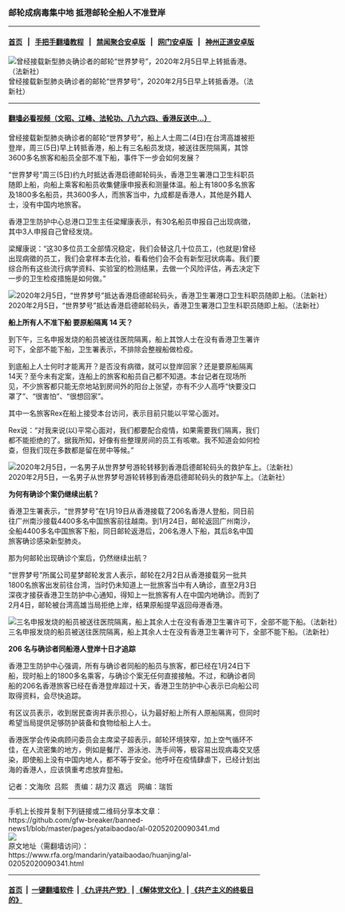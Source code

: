 ### 邮轮成病毒集中地	抵港邮轮全船人不准登岸
------------------------

#### [首页](https://github.com/gfw-breaker/banned-news1/blob/master/README.md) &nbsp;&nbsp;|&nbsp;&nbsp; [手把手翻墙教程](https://github.com/gfw-breaker/guides/wiki) &nbsp;&nbsp;|&nbsp;&nbsp; [禁闻聚合安卓版](https://github.com/gfw-breaker/bn-android) &nbsp;&nbsp;|&nbsp;&nbsp; [网门安卓版](https://github.com/oGate2/oGate) &nbsp;&nbsp;|&nbsp;&nbsp; [神州正道安卓版](https://github.com/SzzdOgate/update) 



<div id="headerimg">
 <img alt="曾经接载新型肺炎确诊者的邮轮“世界梦号”，2020年2月5日早上转抵香港。（法新社）" src="https://www.rfa.org/mandarin/yataibaodao/huanjing/al-02052020090341.html/000_1OP8WC.jpg/@@images/2a324068-5c6e-4c49-a3c1-38617bc7acea.jpeg" title="曾经接载新型肺炎确诊者的邮轮“世界梦号”，2020年2月5日早上转抵香港。（法新社）"/>
 <div id="headerimgcontents">
  <div id="headerimgcaption">
   <span>
    曾经接载新型肺炎确诊者的邮轮“世界梦号”，2020年2月5日早上转抵香港。（法新社）
   </span>
   <!-- zoomattribute -->
  </div>
  <!-- headerimgcaption -->
 </div>
 <!-- headerimagecontents -->
</div>

<hr/>


#### [翻墙必看视频（文昭、江峰、法轮功、八九六四、香港反送中...）](http://167.172.214.107/home.html)

<div id="storytext">
 <div>
  <div class="slot_header">
  </div>
 </div>
 <p>
  曾经接载新型肺炎确诊者的邮轮“世界梦号”，船上人士周二(4日)在台湾高雄被拒登岸，周三(5日)早上转抵香港，船上有三名船员发烧，被送往医院隔离，其馀3600多名旅客和船员全部不准下船，事件下一步会如何发展？
 </p>
 <p>
  “世界梦号”周三(5日)约九时抵达香港启德邮轮码头，香港卫生署港口卫生科职员随即上船，向船上乘客和船员收集健康申报表和测量体温。船上有1800多名旅客及1800多名船员，共3600多人，而旅客当中，九成都是香港人，其他是外籍人士，没有中国内地旅客。
 </p>
 <p>
 </p>
 <p>
 </p>
 <p>
  香港卫生防护中心总港口卫生主任梁耀康表示，有30名船员申报自己出现病徵，其中3人申报自己曾经发烧。
 </p>
 <p>
  梁耀康说：“这30多位员工全部情况稳定，我们会替这几十位员工，(也就是)曾经出现病徵的员工，我们会拿样本去化验，看看他们会不会有新型冠状病毒。我们要综合所有这些流行病学资料、实验室的检测结果，去做一个风险评估，再去决定下一步的卫生检疫措施是如何做。”
 </p>
 <p>
 </p>
 <p>
  <div class="image-inline captioned" style="width:1500px;">
   <div style="width:1500px;">
    <img alt="2020年2月5日，“世界梦号”抵达香港启德邮轮码头，香港卫生署港口卫生科职员随即上船。（法新社）" src="https://www.rfa.org/mandarin/yataibaodao/huanjing/al-02052020090341.html/000_1OP6W0.jpg" title="2020年2月5日，“世界梦号”抵达香港启德邮轮码头，香港卫生署港口卫生科职员随即上船。（法新社）"/>
   </div>
   <div class="image-caption">
    <span style="width:1500px;">
     2020年2月5日，“世界梦号”抵达香港启德邮轮码头，香港卫生署港口卫生科职员随即上船。（法新社）
    </span>
    <span class="copyright">
    </span>
   </div>
  </div>
 </p>
 <p>
  <b>
   船上所有人不准下船
  </b>
  <b>
  </b>
  <b>
   要原船隔离
  </b>
  <b>
   14
  </b>
  <b>
   天？
  </b>
 </p>
 <p>
  到下午，三名申报发烧的船员被送往医院隔离，船上其馀人士在没有香港卫生署许可下，全部不能下船，卫生署表示，不排除会整艘船做检疫。
 </p>
 <p>
  到底船上人士何时才能离开？是否没有病徵，就可以登岸回家？还是要原船隔离14天？至今未有定案，连船上的旅客和船员自己都不知道。本台记者在现场所见，不少旅客都只能无奈地站到房间外的阳台上张望，亦有不少人高呼“快要没口罩了”、“很害怕”、“很想回家”。
 </p>
 <p>
  其中一名旅客Rex在船上接受本台访问，表示目前只能以平常心面对。
 </p>
 <p>
  Rex说：“对我来说(以)平常心面对，我们都要配合疫情，如果需要我们隔离，我们都不能拒绝的了。据我所知，好像有些整理房间的员工有咳嗽。我不知道会如何检查，但我们现在多数都是留在房中等候。”
 </p>
 <p>
 </p>
 <p>
  <div class="image-inline captioned" style="width:1500px;">
   <div style="width:1500px;">
    <img alt="2020年2月5日，一名男子从世界梦号游轮转移到香港启德邮轮码头的救护车上。（法新社）" src="https://www.rfa.org/mandarin/yataibaodao/huanjing/al-02052020090341.html/000_1OP774.jpg" title="2020年2月5日，一名男子从世界梦号游轮转移到香港启德邮轮码头的救护车上。（法新社）"/>
   </div>
   <div class="image-caption">
    <span style="width:1500px;">
     2020年2月5日，一名男子从世界梦号游轮转移到香港启德邮轮码头的救护车上。（法新社）
    </span>
    <span class="copyright">
    </span>
   </div>
  </div>
 </p>
 <p>
  <b>
   为何有确诊个案仍继续出航？
  </b>
 </p>
 <p>
  香港卫生署表示，“世界梦号”在1月19日从香港接载了206名香港人登船，同日前往广州南沙接载4400多名中国旅客前往越南。到1月24日，邮轮返回广州南沙，全船4400多名中国旅客下船，同日邮轮返港后，206名港人下船，其后8名中国旅客确诊感染新型肺炎。
 </p>
 <p>
  那为何邮轮出现确诊个案后，仍然继续出航？
 </p>
 <p>
  “世界梦号”所属公司星梦邮轮发言人表示，邮轮在2月2日从香港接载另一批共1800名旅客出发前往台湾，当时仍未知道上一批旅客当中有人确诊，直至2月3日深夜才接获香港卫生防护中心通知，得知上一批旅客有人在中国内地确诊。而到了2月4日，邮轮被台湾高雄当局拒绝上岸，结果原船提早返回母港香港。
 </p>
 <p>
 </p>
 <p>
  <div class="image-inline captioned" style="width:1500px;">
   <div style="width:1500px;">
    <img alt="三名申报发烧的船员被送往医院隔离，船上其余人士在没有香港卫生署许可下，全部不能下船。（法新社）" src="https://www.rfa.org/mandarin/yataibaodao/huanjing/al-02052020090341.html/000_1OP6GM.jpg" title="三名申报发烧的船员被送往医院隔离，船上其余人士在没有香港卫生署许可下，全部不能下船。（法新社）"/>
   </div>
   <div class="image-caption">
    <span style="width:1500px;">
     三名申报发烧的船员被送往医院隔离，船上其余人士在没有香港卫生署许可下，全部不能下船。（法新社）
    </span>
    <span class="copyright">
    </span>
   </div>
  </div>
 </p>
 <p>
  <b>
   206
  </b>
  <b>
   名与确诊者同船港人登岸十日才追踪
  </b>
 </p>
 <p>
  香港卫生防护中心强调，所有与确诊者同船的船员与旅客，都已经在1月24日下船，现时船上的1800多名乘客，与确诊个案无任何直接接触。不过，和确诊者同船的206名香港旅客已经在香港登岸超过十天，香港卫生防护中心表示已向船公司取得资料，会尽快追踪。
 </p>
 <p>
  有区议员表示，收到居民查询并表示担心，认为最好船上所有人原船隔离，但同时希望当局提供足够防护装备和食物给船上人士。
 </p>
 <p>
  香港医学会传染病顾问委员会主席梁子超表示，邮轮环境狭窄，加上空气循环不佳，在人流密集的地方，例如是餐厅、游泳池、洗手间等，极容易出现病毒交叉感染，即使船上没有中国内地人，都不等于安全。他呼吁在疫情肆虐下，已经计划出海的香港人，应该慎重考虑放弃登船。
 </p>
 <p>
 </p>
 <p>
  记者：文海欣  吕熙   责编：胡力汉 嘉远   网编：瑞哲
 </p>
</div>

<hr/>
手机上长按并复制下列链接或二维码分享本文章：<br/>
https://github.com/gfw-breaker/banned-news1/blob/master/pages/yataibaodao/al-02052020090341.md <br/>
<a href='https://github.com/gfw-breaker/banned-news1/blob/master/pages/yataibaodao/al-02052020090341.md'><img src='https://github.com/gfw-breaker/banned-news1/blob/master/pages/yataibaodao/al-02052020090341.md.png'/></a> <br/>
原文地址（需翻墙访问）：https://www.rfa.org/mandarin/yataibaodao/huanjing/al-02052020090341.html


------------------------
#### [首页](https://github.com/gfw-breaker/banned-news1/blob/master/README.md) &nbsp;|&nbsp; [一键翻墙软件](https://github.com/gfw-breaker/nogfw/blob/master/README.md) &nbsp;| [《九评共产党》](https://github.com/gfw-breaker/9ping.md/blob/master/README.md#九评之一评共产党是什么) | [《解体党文化》](https://github.com/gfw-breaker/jtdwh.md/blob/master/README.md) | [《共产主义的终极目的》](https://github.com/gfw-breaker/gczydzjmd.md/blob/master/README.md)


<img src='http://gfw-breaker.win/banned-news/pages/yataibaodao/al-02052020090341.md' width='0px' height='0px'/>